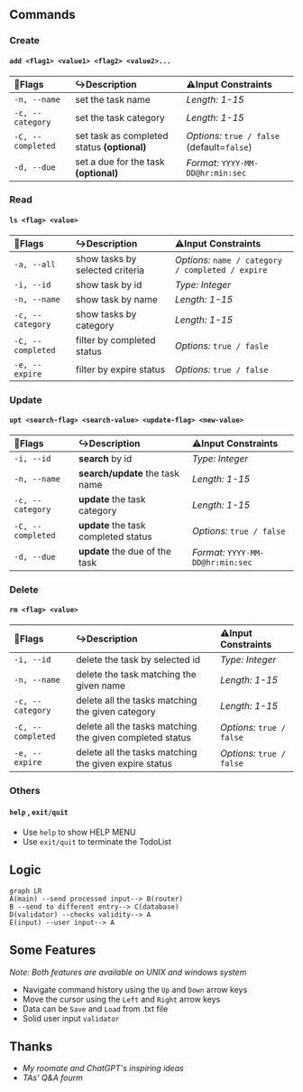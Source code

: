 Commands
---
### Create
#### `add <flag1> <value1> <flag2> <value2>...`
|🚩**Flags**|↪️**Description**|⚠️**Input Constraints**|
|:----------|:---------------|:---------------------|
|`-n, --name`|set the task name|*Length: 1-15*|
|`-c, --category`|set the task category|*Length: 1-15*|
|`-C, --completed`|set task as completed status **(optional)**|*Options:* `true / false` (default=`false`)|
|`-d, --due`|set a due for the task **(optional)**|*Format:* `YYYY-MM-DD@hr:min:sec`|
     
### Read
#### `ls <flag> <value>`
|🚩**Flags**|↪️**Description**|⚠️**Input Constraints**|
|:----------|:---------------|:---------------------|
|`-a, --all`|show tasks by selected criteria|*Options:* `name / category / completed / expire`|
|`-i, --id`|show task by id|*Type: Integer*|
|`-n, --name`|show task by name|*Length: 1-15*|
|`-c, --category`|show tasks by category|*Length: 1-15*|
|`-C, --completed`|filter by completed status|*Options:* `true / fasle`|
|`-e, --expire`|filter by expire status|*Options:* `true / false`|

### Update
#### `upt <search-flag> <search-value> <update-flag> <new-value>`
|🚩**Flags**|↪️**Description**|⚠️**Input Constraints**|
|:----------|:---------------|:---------------------|
|`-i, --id`|**search** by id|*Type: Integer*|
|`-n, --name`|**search/update** the task name|*Length: 1-15*|
|`-c, --category`|**update** the task category|*Length: 1-15*|
|`-C, --completed`|**update** the task completed status|*Options:* `true / false`|
|`-d, --due`|**update** the due of the task|*Format:* `YYYY-MM-DD@hr:min:sec`|

### Delete
#### `rm <flag> <value>`
|🚩**Flags**|↪️**Description**|⚠️**Input Constraints**|
|:----------|:---------------|:---------------------|
|`-i, --id`|delete the task by selected id|*Type: Integer*|
|`-n, --name`|delete the task matching the given name|*Length: 1-15*|
|`-c, --category`|delete all the tasks matching the given category|*Length: 1-15*|
|`-C, --completed`|delete all the tasks matching the given completed status|*Options:* `true / false`|
|`-e, --expire`|delete all the tasks matching the given expire status|*Options:* `true / false`|

### Others
#### `help` , `exit/quit`
- Use `help` to show HELP MENU
- Use `exit/quit` to terminate the TodoList

Logic
---
```mermaid
graph LR
A(main) --send processed input--> B(router)
B --send to different entry--> C(database)
D(validator) --checks validity--> A
E(input) --user input--> A
```

Some Features 
---
*Note: Both features are available on UNIX and windows system*
- Navigate command history using the `Up` and `Down` arrow keys  
- Move the cursor using the `Left` and `Right` arrow keys
- Data can be `Save` and `Load` from .txt file
- Solid user input `validator`

Thanks
---
- *My roomate and ChatGPT's inspiring ideas*
- *TAs' Q&A fourm*




